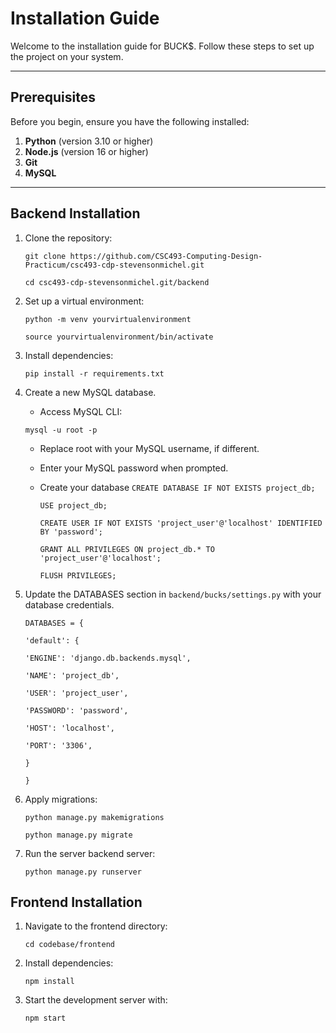 # Installation Guide

Welcome to the installation guide for BUCK$. Follow these steps to set up the project on your system.

---

## **Prerequisites**

Before you begin, ensure you have the following installed:
1. **Python** (version 3.10 or higher) 
2. **Node.js** (version 16 or higher)
3. **Git** 
4. **MySQL**

---

## **Backend Installation**

1. Clone the repository:
   
   ``` git clone https://github.com/CSC493-Computing-Design-Practicum/csc493-cdp-stevensonmichel.git ```
   
   ``` cd csc493-cdp-stevensonmichel.git/backend ```

2. Set up a virtual environment: 

    ``` python -m venv yourvirtualenvironment ```

    ``` source yourvirtualenvironment/bin/activate ```


3. Install dependencies: 

    ``` pip install -r requirements.txt ```


4. Create a new MySQL database.

    - Access MySQL CLI:

    ``` mysql -u root -p ```

    - Replace root with your MySQL username, if different.

    - Enter your MySQL password when prompted.

    - Create your database
        ``` CREATE DATABASE IF NOT EXISTS project_db; ```

        ``` USE project_db; ```

        ``` CREATE USER IF NOT EXISTS 'project_user'@'localhost' IDENTIFIED BY 'password'; ```

        ``` GRANT ALL PRIVILEGES ON project_db.* TO 'project_user'@'localhost'; ```

        ``` FLUSH PRIVILEGES; ```


5. Update the DATABASES section in ``` backend/bucks/settings.py ``` with your database credentials.

    ``` DATABASES = { ```

    ``` 'default': { ``` 

    ``` 'ENGINE': 'django.db.backends.mysql', ```

    ``` 'NAME': 'project_db', ```

    ``` 'USER': 'project_user', ```

    ``` 'PASSWORD': 'password', ```

    ``` 'HOST': 'localhost', ```

    ``` 'PORT': '3306', ```

    ``` } ```

    ``` } ```


6. Apply migrations:

    ``` python manage.py makemigrations ```

    ``` python manage.py migrate ```


7. Run the server backend server: 

    ``` python manage.py runserver ```




## **Frontend Installation**

1. Navigate to the frontend directory: 

    ``` cd codebase/frontend ```


2. Install dependencies: 

    ``` npm install ```


3. Start the development server with: 

    ``` npm start ```




